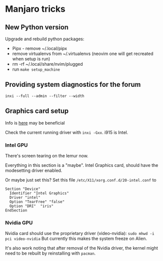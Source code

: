 Manjaro tricks
==============

## New Python version

Upgrade and rebuild python packages:
- Pipx - remove ~/.local/pipx
- remove virtualenvs from ~/.virtualenvs (neovim one will get recreated when setup is run)
- rm -rf ~/.local/share/nvim/plugged
- run `make setup_machine`

## Providing system diagnostics for the forum

`inxi --full --admin --filter --width`

## Graphics card setup

Info is [here](https://wiki.manjaro.org/index.php/Configure_Graphics_Cards) may be beneficial

Check the current running driver with `inxi -Gxx`.
i915 is Intel.

### Intel GPU
There's screen tearing on the lemur now.

Everything in this section is a "maybe".
Intel Graphics card, should have the modesetting driver enabled.

Or maybe just set this?
Set this file `/etc/X11/xorg.conf.d/20-intel.conf` to
```
Section "Device"
  Identifier "Intel Graphics"
  Driver "intel"
  Option "TearFree" "false"
  Option "DRI"  "iris"
EndSection
```

### Nvidia GPU
Nvidia card should use the proprietary driver (video-nvidia): `sudo mhwd -i pci video-nvidia`
But currently this makes the system freeze on Alien.

It's also work noting that after removal of the Nvidia driver,
the kernel might need to be rebuilt by reinstalling with `pacman`.
